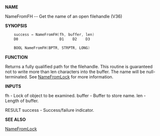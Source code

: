 
**NAME**

NameFromFH -- Get the name of an open filehandle (V36)

**SYNOPSIS**

```c
    success = NameFromFH(fh, buffer, len)
    D0                   D1    D2    D3

    BOOL NameFromFH(BPTR, STRPTR, LONG)

```
**FUNCTION**

Returns a fully qualified path for the filehandle.  This routine is
guaranteed not to write more than len characters into the buffer.  The
name will be null-terminated.  See [NameFromLock](NameFromLock) for more information.

**INPUTS**

fh     - Lock of object to be examined.
buffer - Buffer to store name.
len    - Length of buffer.

RESULT
success - Success/failure indicator.

**SEE ALSO**

[NameFromLock](NameFromLock)
